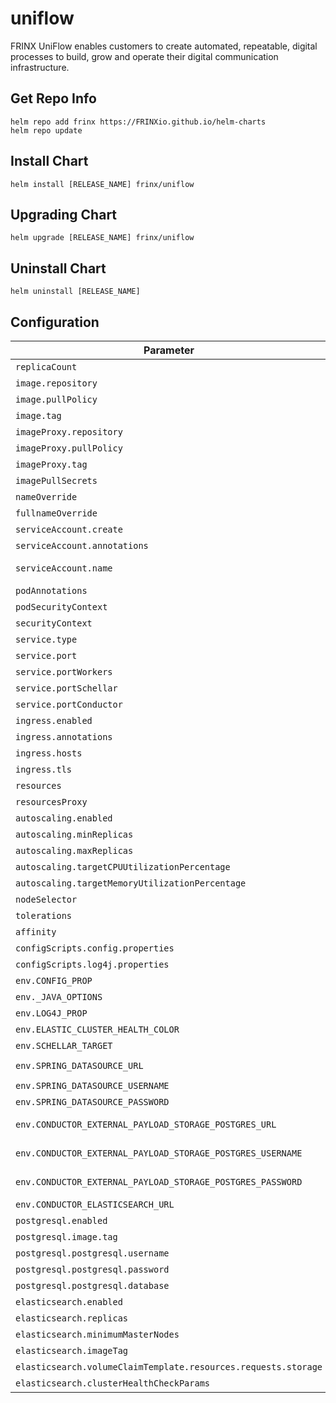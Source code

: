 # uniflow

FRINX UniFlow enables customers to create automated, repeatable, digital processes to build, grow and operate their digital communication infrastructure.

## Get Repo Info

```console
helm repo add frinx https://FRINXio.github.io/helm-charts
helm repo update
```

## Install Chart

```console
helm install [RELEASE_NAME] frinx/uniflow
```

## Upgrading Chart

```console
helm upgrade [RELEASE_NAME] frinx/uniflow
```

## Uninstall Chart

```console
helm uninstall [RELEASE_NAME]
```

## Configuration

| Parameter | Description | Default |
|-----------|-------------|---------|
| `replicaCount` | Number of nodes | `1` |
| `image.repository` | Image repository | `frinx/uniflow-conductor-server` |
| `image.pullPolicy` | Image pull policy | `IfNotPresent` |
| `image.tag` | Image tag | `""` |
| `imageProxy.repository` | Image repository | `frinx/workflow-proxy` |
| `imageProxy.pullPolicy` | Image pull policy | `IfNotPresent` |
| `imageProxy.tag` | Image tag | `"1.0.7"` |
| `imagePullSecrets` | Image pull secrets | `[]` |
| `nameOverride` | Replaces the name of the chart in the Chart.yaml file | `""` |
| `fullnameOverride` |  Completely replaces the generated name | `""` |
| `serviceAccount.create` | Create service account | `true` |
| `serviceAccount.annotations` | ServiceAccount annotations | `{}` |
| `serviceAccount.name` | Service account name to use, when empty will be set to created account if `serviceAccount.create` is set else to `default` | `"workflow-proxy"` |
| `podAnnotations` | Deployment | `{}` |
| `podSecurityContext` | Pod deployment securityContext | `{}` |
| `securityContext` | Deployment securityContext | `{}` |
| `service.type` | Kubernetes service type | `ClusterIP` |
| `service.port` | Kubernetes port where workflow-proxy is exposed | `8088` |
| `service.portWorkers` | Kubernetes port where worker is exposed | `8089` |
| `service.portSchellar` | Kubernetes port where schellar is exposed | `8089` |
| `service.portConductor` | Kubernetes port where conductor is exposed | `8080` |
| `ingress.enabled` | Enables Ingress | `false` |
| `ingress.annotations` | Ingress annotations (values are templated) | `{}` |
| `ingress.hosts` | Ingress accepted hostnames  | `[]` |
| `ingress.tls` | Ingress TLS configuration | `[]` |
| `resources` | CPU/Memory resource requests/limits | `{}` |
| `resourcesProxy` | CPU/Memory resource requests/limits | `{}` |
| `autoscaling.enabled` | Enable replica autoscaling settings | `false` |
| `autoscaling.minReplicas` | Minimum replicas for the pod autoscaling | `2` |
| `autoscaling.maxReplicas` | Maximum replicas for the pod autoscaling | `3` |
| `autoscaling.targetCPUUtilizationPercentage` | Percentage of CPU to consider when autoscaling | `80` |
| `autoscaling.targetMemoryUtilizationPercentage` | Percentage of Memory to consider when autoscaling | |
| `nodeSelector` | Node labels for pod assignment | `{}` |
| `tolerations` | Toleration labels for pod assignment | `[]` |
| `affinity` | Affinity settings for pod assignment | `{}` |
| `configScripts.config.properties` | config.properties file for conductor | `{{- .Files.Get "configs/config.properties" }}` |
| `configScripts.log4j.properties` | log4j.properties file for conductor | `{{ .Files.Get "configs/log4j.properties" }}` |
| `env.CONFIG_PROP` | CONFIG_PROP env value | `config.properties` |
| `env._JAVA_OPTIONS` | _JAVA_OPTIONS env value | `-Xmx2g` |
| `env.LOG4J_PROP` | LOG4J_PROP env value | `log4j.properties` |
| `env.ELASTIC_CLUSTER_HEALTH_COLOR` | ELASTIC_CLUSTER_HEALTH_COLOR env value | `yellow` |
| `env.SCHELLAR_TARGET` | SCHELLAR_TARGET env value | `http://schellar:3000` |
| `env.SPRING_DATASOURCE_URL` | SPRING_DATASOURCE_URL env value | `jdbc:postgresql://postgresql:5432/conductor?charset=utf8&parseTime=true&interpolateParams=true` |
| `env.SPRING_DATASOURCE_USERNAME` | SPRING_DATASOURCE_USERNAME env value | `postgres` |
| `env.SPRING_DATASOURCE_PASSWORD` | SPRING_DATASOURCE_PASSWORD env value | `postgres` |
| `env.CONDUCTOR_EXTERNAL_PAYLOAD_STORAGE_POSTGRES_URL` | CONDUCTOR_EXTERNAL_PAYLOAD_STORAGE_POSTGRES_URL env value | `jdbc:postgresql://postgresql:5432/conductor?charset=utf8&parseTime=true&interpolateParams=true` |
| `env.CONDUCTOR_EXTERNAL_PAYLOAD_STORAGE_POSTGRES_USERNAME` | CONDUCTOR_EXTERNAL_PAYLOAD_STORAGE_POSTGRES_USERNAME env value | `postgres` |
| `env.CONDUCTOR_EXTERNAL_PAYLOAD_STORAGE_POSTGRES_PASSWORD` | CONDUCTOR_EXTERNAL_PAYLOAD_STORAGE_POSTGRES_PASSWORD env value | `postgres` |
| `env.CONDUCTOR_ELASTICSEARCH_URL` | CONDUCTOR_ELASTICSEARCH_URL env value | `http://elasticsearch-master-headless:9200` |
| `postgresql.enabled` | Switch to enable or disable the PostgreSQL helm chart | `true` |
| `postgresql.image.tag` | Image tag | `"12.2"` |
| `postgresql.postgresql.username` | Name for a custom user to create | `postgres` |
| `postgresql.postgresql.password` | Password for the custom user to create | `postgres` |
| `postgresql.postgresql.database` | Name for a custom database to createe | `conductor` |
| `elasticsearch.enabled` | Switch to enable or disable the elasticsearch helm chart | `true` |
| `elasticsearch.replicas` | Number of replics | `1` |
| `elasticsearch.minimumMasterNodes` | Minimum number of master nodes | `1` |
| `elasticsearch.imageTag` | Image tag| `6.7.1` |
| `elasticsearch.volumeClaimTemplate.resources.requests.storage` | Requests for storage space | `1Gi` |
| `elasticsearch.clusterHealthCheckParams` | Cluster health check params | `"wait_for_status=yellow&timeout=5s"` |

